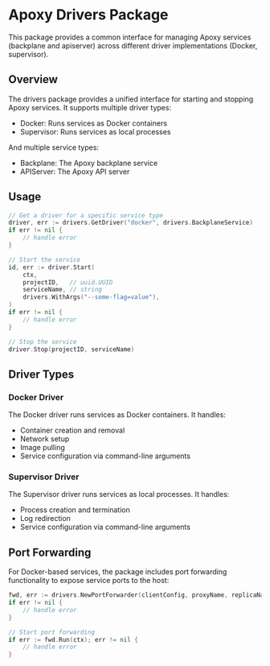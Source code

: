 # Apoxy Drivers Package

This package provides a common interface for managing Apoxy services (backplane and apiserver) across different driver implementations (Docker, supervisor).

## Overview

The drivers package provides a unified interface for starting and stopping Apoxy services. It supports multiple driver types:

- Docker: Runs services as Docker containers
- Supervisor: Runs services as local processes

And multiple service types:

- Backplane: The Apoxy backplane service
- APIServer: The Apoxy API server

## Usage

```go
// Get a driver for a specific service type
driver, err := drivers.GetDriver("docker", drivers.BackplaneService)
if err != nil {
    // handle error
}

// Start the service
id, err := driver.Start(
    ctx,
    projectID,   // uuid.UUID
    serviceName, // string
    drivers.WithArgs("--some-flag=value"),
)
if err != nil {
    // handle error
}

// Stop the service
driver.Stop(projectID, serviceName)
```

## Driver Types

### Docker Driver

The Docker driver runs services as Docker containers. It handles:

- Container creation and removal
- Network setup
- Image pulling
- Service configuration via command-line arguments

### Supervisor Driver

The Supervisor driver runs services as local processes. It handles:

- Process creation and termination
- Log redirection
- Service configuration via command-line arguments

## Port Forwarding

For Docker-based services, the package includes port forwarding functionality to expose service ports to the host:

```go
fwd, err := drivers.NewPortForwarder(clientConfig, proxyName, replicaName, containerID)
if err != nil {
    // handle error
}

// Start port forwarding
if err := fwd.Run(ctx); err != nil {
    // handle error
}
```
